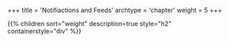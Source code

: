 +++
title = 'Notifiactions and Feeds'
archtype = 'chapter'
weight = 5
+++

{{% children sort="weight" description=true style="h2" containerstyle="div" %}}